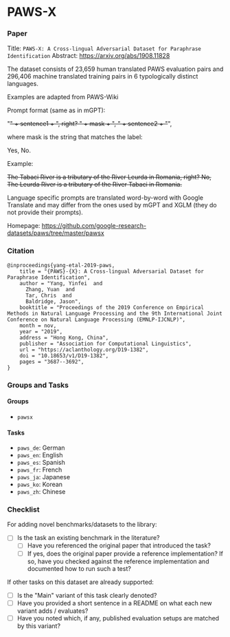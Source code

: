 # PAWS-X

### Paper

Title: `PAWS-X: A Cross-lingual Adversarial Dataset for Paraphrase Identification`
Abstract: https://arxiv.org/abs/1908.11828

The dataset consists of 23,659 human translated PAWS evaluation pairs and
296,406 machine translated training pairs in 6 typologically distinct languages.

Examples are adapted from PAWS-Wiki

Prompt format (same as in mGPT):

"<s>" + sentence1 + ", right? " + mask + ", " + sentence2 + "</s>",

where mask is the string that matches the label:

Yes, No.

Example:

<s> The Tabaci River is a tributary of the River Leurda in Romania, right? No, The Leurda River is a tributary of the River Tabaci in Romania.</s>

Language specific prompts are translated word-by-word with Google Translate
and may differ from the ones used by mGPT and XGLM (they do not provide their prompts).

Homepage: https://github.com/google-research-datasets/paws/tree/master/pawsx

### Citation

```
@inproceedings{yang-etal-2019-paws,
    title = "{PAWS}-{X}: A Cross-lingual Adversarial Dataset for Paraphrase Identification",
    author = "Yang, Yinfei  and
      Zhang, Yuan  and
      Tar, Chris  and
      Baldridge, Jason",
    booktitle = "Proceedings of the 2019 Conference on Empirical Methods in Natural Language Processing and the 9th International Joint Conference on Natural Language Processing (EMNLP-IJCNLP)",
    month = nov,
    year = "2019",
    address = "Hong Kong, China",
    publisher = "Association for Computational Linguistics",
    url = "https://aclanthology.org/D19-1382",
    doi = "10.18653/v1/D19-1382",
    pages = "3687--3692",
}
```

### Groups and Tasks

#### Groups

* `pawsx`

#### Tasks

* `paws_de`: German
* `paws_en`: English
* `paws_es`: Spanish
* `paws_fr`: French
* `paws_ja`: Japanese
* `paws_ko`: Korean
* `paws_zh`: Chinese

### Checklist

For adding novel benchmarks/datasets to the library:

* [ ] Is the task an existing benchmark in the literature?
    * [ ] Have you referenced the original paper that introduced the task?
    * [ ] If yes, does the original paper provide a reference implementation? If so, have you checked against the reference implementation and documented how to run such a test?

If other tasks on this dataset are already supported:

* [ ] Is the "Main" variant of this task clearly denoted?
* [ ] Have you provided a short sentence in a README on what each new variant adds / evaluates?
* [ ] Have you noted which, if any, published evaluation setups are matched by this variant?
